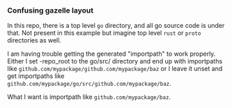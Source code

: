 ### Confusing gazelle layout

In this repo, there is a top level `go` directory, and all go source code is under that. Not present in this example but imagine top level `rust` or `proto` directories as well.

I am having trouble getting the generated "importpath" to work properly. Either I set -repo_root to the go/src/ directory and end up with importpaths like `github.com/mypackage/github.com/mypackage/baz` or I leave it unset and get importpaths like `github.com/mypackage/go/src/github.com/mypackage/baz`.

What I want is importpath like `github.com/mypackage/baz`.